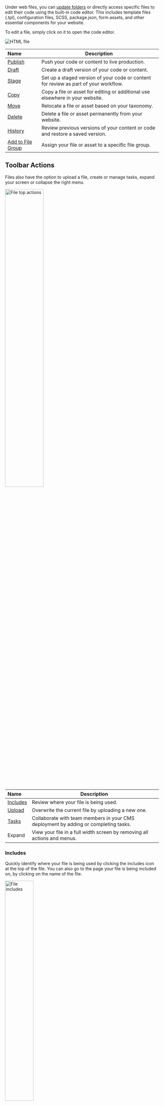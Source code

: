 Under web files, you can [update folders](/workspace/websites/folder/update-folder/) or directly access specific files to edit their code using the built-in code editor. This includes template files (.tpl), configuration files, SCSS, package.json, form assets, and other essential components for your website. 

To edit a file, simply click on it to open the code editor.

<p><img src="/static/images/files/html-file.jpg" alt="HTML file"></p>

**Name** | **Description**
:--- | ---
[Publish](/workspace/websites/files/publish) | Push your code or content to live production. 
[Draft](/workspace/websites/files/draft) | Create a draft version of your code or content.
[Stage](/workspace/websites/files/stage) | Set up a staged version of your code or content for review as part of your workflow. 
[Copy](/workspace/websites/files/copy) | Copy a file or asset for editing or additional use elsewhere in your website. 
[Move](/workspace/websites/files/move) | Relocate a file or asset based on your taxonomy.
[Delete](/workspace/websites/files/delete) | Delete a file or asset permanently from your website.
[History](/workspace/websites/files/history) | Review previous versions of your content or code and restore a saved version.
[Add to File Group](/workspace/websites/files/add-to-file-group) | Assign your file or asset to a specific file group.

## Toolbar Actions

Files also have the option to upload a file, create or manage tasks, expand your screen or collapse the right menu.

<p><img src="/static/images/files/file-top-actions.jpg" alt="File top actions" style="width: 50%;"></p>

**Name** | **Description**
:--- | ---
[Includes](#includes) | Review where your file is being used. 
[Upload](#upload) | Overwrite the current file by uploading a new one. 
[Tasks](#tasks) | Collaborate with team members in your CMS deployment by adding or completing tasks.
Expand | View your file in a full width screen by removing all actions and menus.

### Includes

Quickly identify where your file is being used by clicking the includes icon at the top of the file. You can also go to the page your file is being included on, by clicking on the name of the file.

<p><img src="/static/images/files/includes.jpg" alt="File includes" style="width: 43%;"></p>

### Upload Files

By clicking the folder icon in the upper right corner, you can overwrite your current file, by dragging and dropping them via your browser. 

<p><img src="/static/images/files/overwrite-file.jpg" alt="File overwrite" style="width: 43%;"></p>

**Name** | **Description**
:--- | ---
[Upload](/workspace/documents/upload/) | Publish your file to your web files.
Upload + Stage | Send your file into a pre-staged status. 
Upload + Save | Send your file and automatically save your code or content, but it will not publish it live.

### Tasks

Collaborate with team members by creating, assigning and viewing tasks, sending messages, and managing your task status and details. 

<p><img src="/static/images/websites/file-task.jpg" alt="File task" style="width: 43%;"></p>